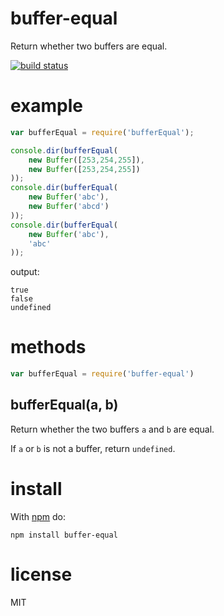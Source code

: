 buffer-equal
============

Return whether two buffers are equal.

[![build status](https://secure.travis-ci.org/substack/node-buffer-equal.png)](http://travis-ci.org/substack/node-buffer-equal)

example
=======

``` js
var bufferEqual = require('bufferEqual');

console.dir(bufferEqual(
    new Buffer([253,254,255]),
    new Buffer([253,254,255])
));
console.dir(bufferEqual(
    new Buffer('abc'),
    new Buffer('abcd')
));
console.dir(bufferEqual(
    new Buffer('abc'),
    'abc'
));
```

output:

```
true
false
undefined
```

methods
=======

``` js
var bufferEqual = require('buffer-equal')
```

bufferEqual(a, b)
-----------------

Return whether the two buffers `a` and `b` are equal.

If `a` or `b` is not a buffer, return `undefined`.

install
=======

With [npm](http://npmjs.org) do:

```
npm install buffer-equal
```

license
=======

MIT
